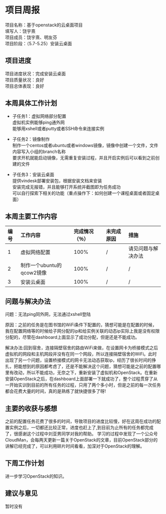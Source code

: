 # 项目周报

项目名称：基于openstack的云桌面项目</br>
填写人：饶宇熹</br>
项目成员：饶宇熹、明友芬</br>
项目阶段：（5.7-5.25）安装云桌面</br>


## 项目进度

项目进度状况：完成安装云桌面</br>
项目质量状况：良好</br>
项目总体表现：良好</br>


## 本周具体工作计划

* 子任务1：虚拟网络部分配置</br>
虚拟机实例能够ping通外网</br>
能够用xshell或者putty或者SSH命令来连接实例</br>

* 子任务2：镜像制作</br>
制作一个centos或者ubuntu或者windows镜像，镜像中创建一个文件，文件内容写入小组的branch名称</br>
要求开机就能启动镜像，无需重复安装过程，并且开启实例后可以看到之前创建的文件</br>

* 子任务3：安装云桌面</br>
提供vindesk部署安装包，根据安装文档来安装</br>
安装完成无报错，并且能够打开系统并截图即为任务成功</br>
可以自行探索下相关的功能（重点操作下：如何创建一个课程桌面或者固定桌面）</br>



## 本周主要工作内容 


| 编号 | 工作内容 | 完成情况（％）| 未完成原因 | 措施
| :-------------- | :------------ | :------------ | :------------ | :------------ |
| 1 | 虚拟网络配置 | 100% | / | 请见问题与解决办法 |
| 2 | 制作一个ubuntu的qcow2镜像 | 100% | / | / |
| 3 | 安装云桌面 | 100% | / | / |

## 问题与解决办法
问题：无法ping同外网，无法通过xshell登陆

原因：之前的任务是在图书馆的WiFi条件下配置的，猜想可能是在配置的时候，我在配置网络等的时候给子网分配的ip和给实例关联的动态ip实际上我是没有权限分配的，尽管在dashboard上面显示了成功分配，但是还是不能成功。

解决办法:回到宿舍，连接隔壁宿舍的路由WiFi来做，在设置网卡为桥接模式之后虚拟机的网段和主机网段并没有在同一个网段，所以连接隔壁宿舍的WiFi。此时出现了另一个问题，设置桥接模式的网卡无法动态获取ip，经历了很长时间的挣扎，把能想到的原因都考虑了，还是不能解决这个问题，猜想可能是之前的配置哪里有改动，所以不能成功，无奈之下，重新安装了虚拟机和OpenStack。在重新安装OpenStack之后，在dashboard上面部署一下就成功了，整个过程贯穿了从一开始实训到目前的所有任务的过程，只用了两个多小时，但是之前的每一次任务都会花费大量的时间，真的是熟练了就快捷很多了呀!

## 主要的收获与感想
之前的配置任务花费了很多的时间，导致项目的进度比较慢，好在这周在成功的配置实例之后，一切都还比较正常，进度也赶上了,到目前为止所有的任务都完成了，很感谢这个过程中刘亚男同学对我的帮助。
学习的过程中发现了一个公众号CloudMan，会每两天更新一篇关于OpenStack的文章，目前OpenStack部分的讲解已经完成了，可以利用碎片时间看看，加深对于OpenStack的理解。

## 下周工作计划
进一步学习OpenStack的知识。

## 建议与意见
暂时没有



